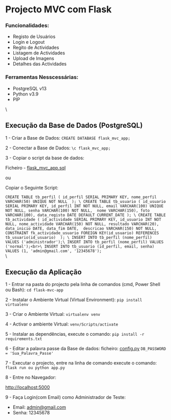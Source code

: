 # Projecto MVC com Flask

### Funcionalidades:
- Registo de Usuários
- Login e Logout
- Regito de Actividades
- Listagem de Actividades
- Upload de Imagens
- Detalhes das Actividades

### Ferramentas Nesscessárias:

- PostgreSQL v13
- Python v3.9
- PIP

\

## Execução da Base de Dados (PostgreSQL)

1 - Criar a Base de Dados:
``
CREATE DATABASE flask_mvc_app;
``

2 - Conectar a Base de Dados:
``
\c flask_mvc_app;
``

3 - Copiar o script da base de dados:

Ficheiro - [flask_mvc_app.sql](flask_mvc_app.sql)

ou

Copiar o Seguinte Script:

``
CREATE TABLE tb_perfil (
    id_perfil SERIAL PRIMARY KEY,
    nome_perfil VARCHAR(50) UNIQUE NOT NULL 
);
\
CREATE TABLE tb_usuario (
    id_usuario SERIAL PRIMARY KEY,
    id_perfil INT NOT NULL,
    email VARCHAR(100) UNIQUE NOT NULL,
    senha VARCHAR(100) NOT NULL, 
    nome VARCHAR(150),
    foto VARCHAR(100),
    data_registo DATE DEFAULT CURRENT_DATE
);
\
CREATE TABLE tb_actividade (
    id_actividade SERIAL PRIMARY KEY,
    id_usuario INT NOT NULL,
    nome_actividade VARCHAR(150) NOT NULL,
    resultado VARCHAR(20),
    data_inicio DATE,
    data_fim DATE, 
    descricao VARCHAR(150) NOT NULL,
    CONSTRAINT fk_actividade_usuario FOREIGN KEY(id_usuario) REFERENCES tb_usuario(id_usuario) 
);
\
INSERT INTO tb_perfil (nome_perfil) VALUES ('administrador');\
INSERT INTO tb_perfil (nome_perfil) VALUES ('normal');<br>\
INSERT INTO tb_usuario (id_perfil, email, senha) VALUES (1, 'admin@gmail.com', '12345678');
``
\
\

## Execução da Aplicação

1 - Entrar na pasta do projecto pela linha de comandos (cmd, Power Shell ou Bash):
``
cd flask-mvc-app
``

2 - Instalar o Ambiente Virtual (Virtual Environment):
``
pip install virtualenv
``

3 - Criar o Ambiente Virtual:
``
virtualenv venv
``

4 - Activar o ambiente Virtual:
``
venv/Scripts/activate
``

5 - Instalar as dependências, execute o comando:
``
pip install -r requirements.txt
``

6 - Editar a palavra passe da Base de dados:
ficheiro: [config.py](config.py)
``
DB_PASSWORD = 'Sua_Palavra_Passe'
``

7 - Executar o projecto, entre na linha de comando execute o comando:
``
flask run ou python app.py
``

8 - Entre no Navegador:

<http://localhost:5000>

9 - Faça Login(com Email) como Administrador de Teste:
- Email: admin@gmail.com
- Senha: 12345678
